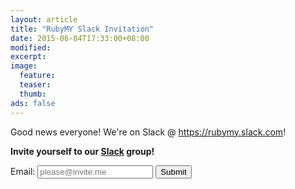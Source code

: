 ```yaml
---
layout: article
title: "RubyMY Slack Invitation"
date: 2015-06-04T17:33:00+08:00
modified:
excerpt:
image:
  feature:
  teaser:
  thumb:
ads: false
---
```


Good news everyone! We're on <i class="fa fa-slack"></i>Slack @ <a href="https://rubymy.slack.com">https://rubymy.slack.com</a>!

<strong>Invite yourself to our <a class="icon" href="https://rubymy.slack.com"><i class="fa fa-slack"></i>Slack</a> group!</strong>

<form id="slack_invite">
  Email: <input type="text" name="email_invite" id="email_invite" placeholder="please@invite.me">
  <button id="submit_button" type="submit"><span>Submit</span><i class="fa fa-spinner fa-spin hidden"></i></button>
  <span id="error_notice"></span>
  <span id="status_notice"></span>
</form>


<script>
$(function(){
  $('#slack_invite').submit(function(){
    function disable_submit(){
      $('#submit_button').prop('disabled',true).addClass('disabled');
      $('#submit_button span').addClass('hidden');
      $('#submit_button i').removeClass('hidden');
    }

    function restore_submit(){
      $('#submit_button').prop('disabled',false).removeClass('disabled');
      $('#submit_button span').removeClass('hidden');
      $('#submit_button i').addClass('hidden');
    }

    error = false;

    $('#status_notice, #error_notice').html('');

    disable_submit();
    
    if(!$('#email_invite').val().trim()){
      $('#error_notice').html('Please enter a valid email.')
      restore_submit();
      error = true
    }

    if(!error){
      $.ajax({
        url: 'https://rubymy-slack-invite.herokuapp.com/invite.json',
        dataType: 'jsonp',
        data: {
          email: $('#email_invite').val()
        },
        success: function(data){
          if(data.ok){
            $('#error_notice').html('');
            $('#status_notice').html('Invitation Email Sent :)');
          }else{
            $('#error_notice').html('Error: ' + data.error.replace(/_/g, ' ') + '.');
            $('#status_notice').html('');
          }
        },
        complete: function(data){
          restore_submit();
        }
      })
    }
    
    return false;
  })
})
</script>